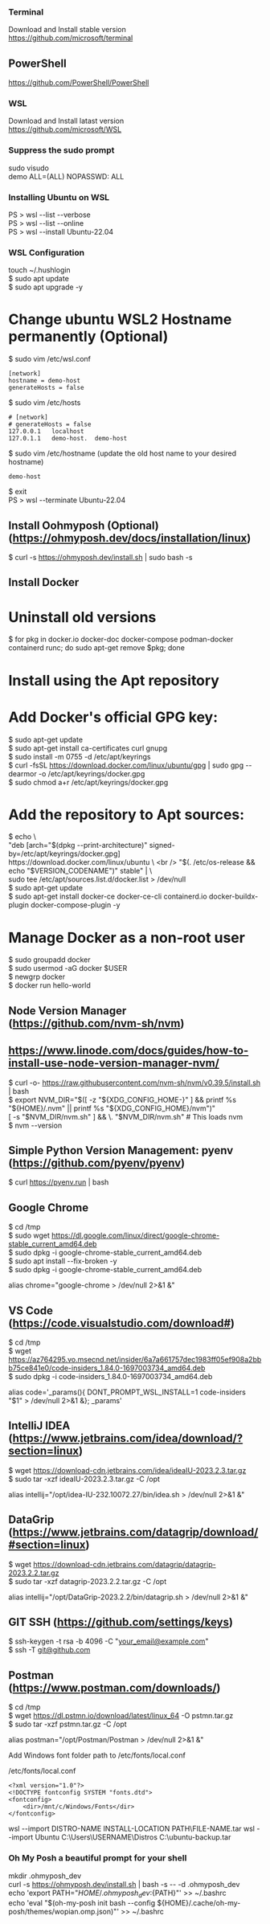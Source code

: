 ### Terminal ###
Download and Install stable version <br />
https://github.com/microsoft/terminal

## PowerShell ##
https://github.com/PowerShell/PowerShell

### WSL ###
Download and Install latast version <br />
https://github.com/microsoft/WSL


### Suppress the sudo prompt
sudo visudo <br />
demo ALL=(ALL) NOPASSWD: ALL

### Installing Ubuntu on WSL ###
PS > wsl --list --verbose <br />
PS > wsl --list --online <br />
PS > wsl --install Ubuntu-22.04

### WSL Configuration ###
touch ~/.hushlogin <br />
$ sudo apt update <br />
$ sudo apt upgrade -y

# Change ubuntu WSL2 Hostname permanently (Optional)
$ sudo vim /etc/wsl.conf

	[network]
	hostname = demo-host
	generateHosts = false

$ sudo vim /etc/hosts

	# [network]
	# generateHosts = false
	127.0.0.1	localhost
	127.0.1.1	demo-host.	demo-host

$ sudo vim /etc/hostname	(update the old host name to your desired hostname)

	demo-host

$ exit <br />
PS > wsl --terminate Ubuntu-22.04


## Install Oohmyposh (Optional) (https://ohmyposh.dev/docs/installation/linux) ##
$ curl -s https://ohmyposh.dev/install.sh | sudo bash -s


## Install Docker ##
# Uninstall old versions
$ for pkg in docker.io docker-doc docker-compose podman-docker containerd runc; do sudo apt-get remove $pkg; done

# Install using the Apt repository
# Add Docker's official GPG key:
$ sudo apt-get update <br />
$ sudo apt-get install ca-certificates curl gnupg <br />
$ sudo install -m 0755 -d /etc/apt/keyrings <br />
$ curl -fsSL https://download.docker.com/linux/ubuntu/gpg | sudo gpg --dearmor -o /etc/apt/keyrings/docker.gpg <br />
$ sudo chmod a+r /etc/apt/keyrings/docker.gpg

# Add the repository to Apt sources:
$ echo \ <br />
  "deb [arch="$(dpkg --print-architecture)" signed-by=/etc/apt/keyrings/docker.gpg] https://download.docker.com/linux/ubuntu \ <br />
  "$(. /etc/os-release && echo "$VERSION_CODENAME")" stable" | \ <br />
  sudo tee /etc/apt/sources.list.d/docker.list > /dev/null <br />
$ sudo apt-get update <br />
$ sudo apt-get install docker-ce docker-ce-cli containerd.io docker-buildx-plugin docker-compose-plugin -y

# Manage Docker as a non-root user
$ sudo groupadd docker <br />
$ sudo usermod -aG docker $USER <br />
$ newgrp docker <br />
$ docker run hello-world


## Node Version Manager (https://github.com/nvm-sh/nvm) ##
## https://www.linode.com/docs/guides/how-to-install-use-node-version-manager-nvm/ ##
$ curl -o- https://raw.githubusercontent.com/nvm-sh/nvm/v0.39.5/install.sh | bash <br />
$ export NVM_DIR="$([ -z "${XDG_CONFIG_HOME-}" ] && printf %s "${HOME}/.nvm" || printf %s "${XDG_CONFIG_HOME}/nvm")" <br />
[ -s "$NVM_DIR/nvm.sh" ] && \. "$NVM_DIR/nvm.sh" # This loads nvm <br />
$ nvm --version


## Simple Python Version Management: pyenv (https://github.com/pyenv/pyenv) ##
$ curl https://pyenv.run | bash

## Google Chrome ##
$ cd /tmp <br />
$ sudo wget https://dl.google.com/linux/direct/google-chrome-stable_current_amd64.deb <br />
$ sudo dpkg -i google-chrome-stable_current_amd64.deb <br />
$ sudo apt install --fix-broken -y <br />
$ sudo dpkg -i google-chrome-stable_current_amd64.deb

alias chrome="google-chrome > /dev/null 2>&1 &"


## VS Code (https://code.visualstudio.com/download#) ##
$ cd /tmp <br />
$ wget https://az764295.vo.msecnd.net/insider/6a7a661757dec1983ff05ef908a2bbb75ce841e0/code-insiders_1.84.0-1697003734_amd64.deb <br />
$ sudo dpkg -i code-insiders_1.84.0-1697003734_amd64.deb

alias code='_params(){ DONT_PROMPT_WSL_INSTALL=1 code-insiders "$1" > /dev/null 2>&1 &}; _params'


## IntelliJ IDEA (https://www.jetbrains.com/idea/download/?section=linux) ## 
$ wget https://download-cdn.jetbrains.com/idea/ideaIU-2023.2.3.tar.gz <br />
$ sudo tar -xzf ideaIU-2023.2.3.tar.gz -C /opt

alias intellij="/opt/idea-IU-232.10072.27/bin/idea.sh > /dev/null 2>&1 &"


## DataGrip (https://www.jetbrains.com/datagrip/download/#section=linux) ##
$ wget https://download-cdn.jetbrains.com/datagrip/datagrip-2023.2.2.tar.gz <br />
$ sudo tar -xzf datagrip-2023.2.2.tar.gz -C /opt

alias intellij="/opt/DataGrip-2023.2.2/bin/datagrip.sh > /dev/null 2>&1 &"

## GIT SSH (https://github.com/settings/keys) ## 
$ ssh-keygen -t rsa -b 4096 -C "your_email@example.com" <br />
$ ssh -T git@github.com

## Postman (https://www.postman.com/downloads/) ##
$ cd /tmp <br />
$ wget https://dl.pstmn.io/download/latest/linux_64 -O pstmn.tar.gz <br />
$ sudo tar -xzf pstmn.tar.gz -C /opt

alias postman="/opt/Postman/Postman > /dev/null 2>&1 &"

Add Windows font folder path to /etc/fonts/local.conf

/etc/fonts/local.conf

	<?xml version="1.0"?>
	<!DOCTYPE fontconfig SYSTEM "fonts.dtd">
	<fontconfig>
	    <dir>/mnt/c/Windows/Fonts</dir>
	</fontconfig>

wsl --import DISTRO-NAME INSTALL-LOCATION PATH\FILE-NAME.tar
wsl --import Ubuntu C:\Users\USERNAME\Distros C:\ubuntu-backup.tar

### Oh My Posh a beautiful prompt for your shell
mkdir .ohmyposh_dev <br />
curl -s https://ohmyposh.dev/install.sh | bash -s -- -d .ohmyposh_dev <br />
echo 'export PATH="${HOME}/.ohmyposh_dev:${PATH}"' >> ~/.bashrc <br />
echo 'eval "$(oh-my-posh init bash --config ${HOME}/.cache/oh-my-posh/themes/wopian.omp.json)"' >> ~/.bashrc
